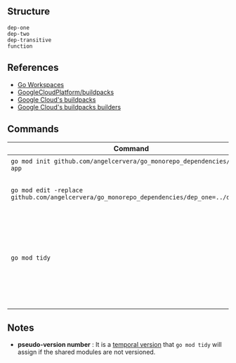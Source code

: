 ## Structure

```text
dep-one
dep-two
dep-transitive
function
```

## References

- [Go Workspaces](https://go.dev/doc/tutorial/workspaces)
- [GoogleCloudPlatform/buildpacks](https://github.com/GoogleCloudPlatform/buildpacks)
- [Google Cloud's buildpacks](https://cloud.google.com/docs/buildpacks/overview)
- [Google Cloud's buildpacks builders](https://cloud.google.com/docs/buildpacks/builders)

## Commands

| Command                                                                                    | Description                                                                                                                   |
|--------------------------------------------------------------------------------------------|-------------------------------------------------------------------------------------------------------------------------------|
| `go mod init github.com/angelcervera/go_monorepo_dependencies/cli-app`                     | init a new module                                                                                                             |
| `go mod edit -replace github.com/angelcervera/go_monorepo_dependencies/dep_one=../dep_one` | add replace to allow access to the dependency                                                                                 |
| `go mod tidy`                                                                              | After adding an import in the `.go` file, this command will add required dependencies in the `go.mod`, with the right version |
|                                                                                            |                                                                                                                               |
|                                                                                            |                                                                                                                               |

## Notes
- **pseudo-version number** : It is a [temporal version](https://go.dev/doc/modules/version-numbers#pseudo-version-number) that `go mod tidy` will assign if the shared modules are not versioned.  
